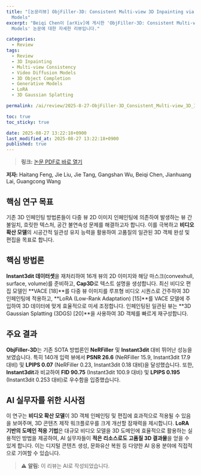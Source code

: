 ```yaml
---
title: "[논문리뷰] ObjFiller-3D: Consistent Multi-view 3D Inpainting via Video Diffusion
  Models"
excerpt: "Beiqi Chen이 [arXiv]에 게시한 'ObjFiller-3D: Consistent Multi-view 3D Inpainting via Video Diffusion
  Models' 논문에 대한 자세한 리뷰입니다."

categories:
  - Review
tags:
  - Review
  - 3D Inpainting
  - Multi-view Consistency
  - Video Diffusion Models
  - 3D Object Completion
  - Generative Models
  - LoRA
  - 3D Gaussian Splatting

permalink: /ai/review/2025-8-27-ObjFiller-3D_Consistent_Multi-view_3D_Inpainting_via_Video_Diffusion_Models/

toc: true
toc_sticky: true

date: 2025-08-27 13:22:18+0900
last_modified_at: 2025-08-27 13:22:18+0900
published: true
---
```

> **링크:** [논문 PDF로 바로 열기](https://arxiv.org/abs/2508.18271)

**저자:** Haitang Feng, Jie Liu, Jie Tang, Gangshan Wu, Beiqi Chen, Jianhuang Lai, Guangcong Wang



## 핵심 연구 목표
기존 3D 인페인팅 방법론들이 다중 뷰 2D 이미지 인페인팅에 의존하여 발생하는 뷰 간 불일치, 흐릿한 텍스처, 공간 불연속성 문제를 해결하고자 합니다. 이를 극복하고 **비디오 확산 모델**의 시공간적 일관성 유지 능력을 활용하여 고품질의 일관된 3D 객체 완성 및 편집을 목표로 합니다.

## 핵심 방법론
**Instant3dit 데이터셋**을 재처리하여 16개 뷰의 2D 이미지와 해당 마스크(convexhull, surface, volume)를 준비하고, **Cap3D**로 텍스트 설명을 생성합니다. 최신 비디오 편집 모델인 **VACE [18]**를 다중 뷰 이미지를 루프형 비디오 시퀀스로 간주하여 3D 인페인팅에 적용하고, **LoRA (Low-Rank Adaptation) [15]**를 VACE 모델에 주입하여 3D 데이터에 맞게 효율적으로 미세 조정합니다. 인페인팅된 일관된 뷰는 **3D Gaussian Splatting (3DGS) [20]**을 사용하여 3D 객체를 빠르게 재구성합니다.

## 주요 결과
**ObjFiller-3D**는 기존 SOTA 방법론인 **NeRFiller** 및 **Instant3dit** 대비 뛰어난 성능을 보였습니다. 특히 140개 입력 뷰에서 **PSNR 26.6** (NeRFiller 15.9, Instant3dit 17.9 대비) 및 **LPIPS 0.07** (NeRFiller 0.23, Instant3dit 0.18 대비)을 달성했습니다. 또한, **Instant3dit**과 비교하여 **FID 90.75** (Instant3dit 100.9 대비) 및 **LPIPS 0.195** (Instant3dit 0.253 대비)로 우수함을 입증했습니다.

## AI 실무자를 위한 시사점
이 연구는 **비디오 확산 모델**이 3D 객체 인페인팅 및 편집에 효과적으로 적용될 수 있음을 보여주며, 3D 콘텐츠 제작 워크플로우를 크게 개선할 잠재력을 제시합니다. **LoRA 기반의 도메인 적응 기법**은 대규모 비디오 모델을 3D 도메인에 효율적으로 활용하는 실용적인 방법을 제공하여, AI 실무자들이 **적은 리소스로도 고품질 3D 결과물**을 얻을 수 있게 합니다. 이는 디지털 콘텐츠 생성, 문화유산 복원 등 다양한 AI 응용 분야에 직접적으로 기여할 수 있습니다.

> ⚠️ **알림:** 이 리뷰는 AI로 작성되었습니다.